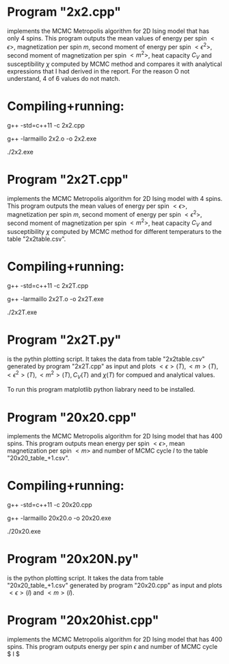 # Program "2x2.cpp" 
implements the MCMC Metropolis algorithm for 2D Ising model that has only 4 spins. This program outputs the mean values of energy per spin $<\epsilon>$, magnetization per spin $m$, second moment of energy per spin $<\epsilon^2>$, second moment of magnetization per spin $< m^{2} >$, heat capacity $C_V$ and susceptibility $\chi$ computed by MCMC method and compares it with analytical expressions that I had derived in the report. For the reason O not understand, 4 of 6 values do not match.

# Compiling+running: 

g++ -std=c++11 -c 2x2.cpp

g++ -larmaillo 2x2.o -o 2x2.exe

./2x2.exe

# Program "2x2T.cpp" 
implements the MCMC Metropolis algorithm for 2D Ising model with 4 spins. This program outputs the mean values of energy per spin $<\epsilon>$, magnetization per spin $m$, second moment of energy per spin $<\epsilon^2>$, second moment of magnetization per spin $< m^{2} >$, heat capacity $C_V$ and susceptibility $\chi$ computed by MCMC method for different temperaturs to the table "2x2table.csv".

# Compiling+running: 

g++ -std=c++11 -c 2x2T.cpp

g++ -larmaillo 2x2T.o -o 2x2T.exe

./2x2T.exe

# Program "2x2T.py" 
is the pythin plotting script. It takes the data from table "2x2table.csv" generated by program "2x2T.cpp" as input and plots
$<\epsilon>(T), < m >(T), <\epsilon^2>(T), < m^2 >(T), C_V(T)$ and $\chi(T)$ for compued and analytical values. 
  
To run this program matplotlib python liabrary need to be installed. 
  
# Program "20x20.cpp"
implements the MCMC Metropolis algorithm for 2D Ising model that has 400 spins. This program outputs mean energy per spin $<\epsilon>$, mean magnetization per spin $<m>$ and number of MCMC cycle $l$ to the table "20x20_table_+1.csv". 
  
# Compiling+running: 
  
g++ -std=c++11 -c 20x20.cpp
  
g++ -larmaillo 20x20.o -o 20x20.exe
  
./20x20.exe
  
# Program "20x20N.py"
is the python plotting script. It takes the data from table "20x20_table_+1.csv" generated by program "20x20.cpp" as input and plots $<\epsilon>(l)$ and $<m>(l)$.
  
# Program "20x20hist.cpp"
implements the MCMC Metropolis algorithm for 2D Ising model that has 400 spins. This program outputs energy per spin $\epsilon$ and number of MCMC cycle $ l $

  
  
